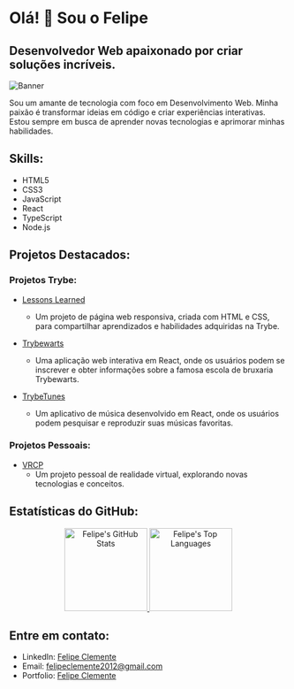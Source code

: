 # Olá! 👋 Sou o Felipe

## Desenvolvedor Web apaixonado por criar soluções incríveis.
![Banner](*)

Sou um amante de tecnologia com foco em Desenvolvimento Web. Minha paixão é transformar ideias em código e criar experiências interativas. Estou sempre em busca de aprender novas tecnologias e aprimorar minhas habilidades.

## Skills:

- HTML5
- CSS3
- JavaScript
- React
- TypeScript
- Node.js

## Projetos Destacados:

### Projetos Trybe:

- [Lessons Learned](https://felipemike.github.io/lessons-learned)
  - Um projeto de página web responsiva, criada com HTML e CSS, para compartilhar aprendizados e habilidades adquiridas na Trybe.

- [Trybewarts](https://felipemike.github.io/trybewarts)
  - Uma aplicação web interativa em React, onde os usuários podem se inscrever e obter informações sobre a famosa escola de bruxaria Trybewarts.

- [TrybeTunes](https://github.com/felipemike/trybetunes)
  - Um aplicativo de música desenvolvido em React, onde os usuários podem pesquisar e reproduzir suas músicas favoritas.

### Projetos Pessoais:

- [VRCP](https://github.com/felipemike/vcp-main)
  - Um projeto pessoal de realidade virtual, explorando novas tecnologias e conceitos.

## Estatísticas do GitHub:

<div align="center">
  <a href="https://github.com/felipemike">
    <img height="150em" src="https://github-readme-stats.vercel.app/api?username=felipemike&show_icons=true&theme=radical&include_all_commits=true&count_private=true&hide=issues" alt="Felipe's GitHub Stats"/>
    <img height="150em" src="https://github-readme-stats.vercel.app/api/top-langs/?username=felipemike&layout=compact&theme=radical" alt="Felipe's Top Languages"/>
  </a>
</div>

## Entre em contato:

- LinkedIn: [Felipe Clemente](https://www.linkedin.com/in/felipeclemente2012)
- Email: [felipeclemente2012@gmail.com](mailto:felipeclemente2012@gmail.com)
- Portfolio: [Felipe Clemente](https://www.felipemike.com)

